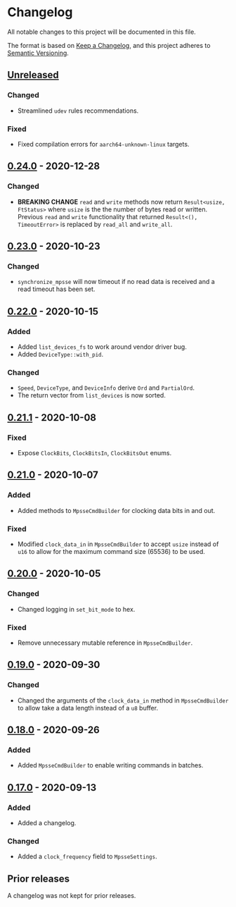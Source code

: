 # Changelog
All notable changes to this project will be documented in this file.

The format is based on [Keep a Changelog](https://keepachangelog.com/en/1.0.0/),
and this project adheres to [Semantic Versioning](https://semver.org/spec/v2.0.0.html).

## [Unreleased]
### Changed
- Streamlined `udev` rules recommendations.

### Fixed
- Fixed compilation errors for `aarch64-unknown-linux` targets.

## [0.24.0] - 2020-12-28
### Changed
- **BREAKING CHANGE** `read` and `write` methods now return
  `Result<usize, FtStatus>` where `usize` is the the number of bytes read or
  written.
  Previous `read` and `write` functionality that returned
  `Result<(), TimeoutError>` is replaced by `read_all` and `write_all`.

## [0.23.0] - 2020-10-23
### Changed
- `synchronize_mpsse` will now timeout if no read data is received and a read
  timeout has been set.

## [0.22.0] - 2020-10-15
### Added
- Added `list_devices_fs` to work around vendor driver bug.
- Added `DeviceType::with_pid`.

### Changed
- `Speed`, `DeviceType`, and `DeviceInfo` derive `Ord` and `PartialOrd`.
- The return vector from `list_devices` is now sorted.

## [0.21.1] - 2020-10-08
### Fixed
- Expose `ClockBits`, `ClockBitsIn`, `ClockBitsOut` enums.

## [0.21.0] - 2020-10-07
### Added
- Added methods to `MpsseCmdBuilder` for clocking data bits in and out.

### Fixed
- Modified `clock_data_in` in `MpsseCmdBuilder` to accept `usize` instead of
  `u16` to allow for the maximum command size (65536) to be used.

## [0.20.0] - 2020-10-05
### Changed
- Changed logging in `set_bit_mode` to hex.

### Fixed
- Remove unnecessary mutable reference in `MpsseCmdBuilder`.

## [0.19.0] - 2020-09-30
### Changed
- Changed the arguments of the `clock_data_in` method in `MpsseCmdBuilder` to
  allow take a data length instead of a `u8` buffer.

## [0.18.0] - 2020-09-26
### Added
- Added `MpsseCmdBuilder` to enable writing commands in batches.

## [0.17.0] - 2020-09-13
### Added
- Added a changelog.

### Changed
- Added a `clock_frequency` field to `MpsseSettings`.

## Prior releases
A changelog was not kept for prior releases.

[Unreleased]: https://github.com/newAM/libftd2xx-rs/compare/0.24.0...HEAD
[0.24.0]: https://github.com/newAM/libftd2xx-rs/compare/0.23.0...0.24.0
[0.23.0]: https://github.com/newAM/libftd2xx-rs/compare/0.22.0...0.23.0
[0.22.0]: https://github.com/newAM/libftd2xx-rs/compare/0.21.1...0.22.0
[0.21.1]: https://github.com/newAM/libftd2xx-rs/compare/0.21.0...0.21.1
[0.21.0]: https://github.com/newAM/libftd2xx-rs/compare/0.20.0...0.21.0
[0.20.0]: https://github.com/newAM/libftd2xx-rs/compare/0.19.0...0.20.0
[0.19.0]: https://github.com/newAM/libftd2xx-rs/compare/0.18.0...0.19.0
[0.18.0]: https://github.com/newAM/libftd2xx-rs/compare/0.17.0...0.18.0
[0.17.0]: https://github.com/newAM/libftd2xx-rs/releases/tag/0.17.0
